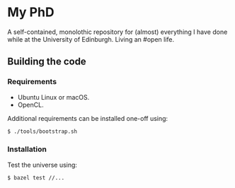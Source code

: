 # My PhD

A self-contained, monolothic repository for (almost) everything I have done while at the University of Edinburgh. Living an #open life.


## Building the code

### Requirements

* Ubuntu Linux or macOS.
* OpenCL.

Additional requirements can be installed one-off using:

```sh
$ ./tools/bootstrap.sh
```


### Installation

Test the universe using:

```
$ bazel test //...
```
